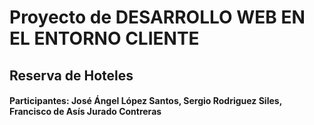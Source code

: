 # Proyecto de DESARROLLO WEB EN EL ENTORNO CLIENTE
## Reserva de Hoteles 

#### Participantes: José Ángel López Santos, Sergio Rodriguez Siles, Francisco de Asís	Jurado Contreras
